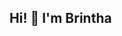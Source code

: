 ## Hi! 👋 I'm Brintha

<!--
**brintharaj/brintharaj** is a ✨ _special_ ✨ repository because its `README.md` (this file) appears on your GitHub profile.

- 🇨🇦 I'm a data scientist and engineer, currently based in Canada.
- 🔬 I enjoy exploring statistical machine learning methods to innovate and transform data.
- ⛏️ Python, R, SQL, Perl, C++
- 🎞️ I enjoy writing about films and photography in my spare time. 

-->
